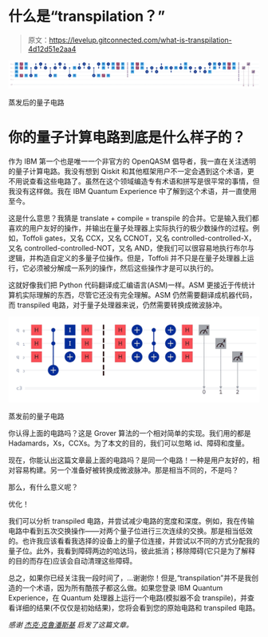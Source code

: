 # 什么是“transpilation？”

> 原文：<https://levelup.gitconnected.com/what-is-transpilation-4d12d51e2aa4>

![](img/e4605c2c01600907e4e65e1dd44dbe1b.png)

蒸发后的量子电路

# 你的量子计算电路到底是什么样子的？

作为 IBM 第一个也是唯一一个非官方的 OpenQASM 倡导者，我一直在关注透明的量子计算电路。我没有想到 Qiskit 和其他框架用户不一定会遇到这个术语，更不用说查看这些电路了。虽然在这个领域编造专有术语和拼写是很平常的事情，但我没有这样做。我在 IBM Quantum Experience 中了解到这个术语，并一直使用至今。

这是什么意思？我猜是 translate + compile = transpile 的合并。它是输入我们都喜欢的用户友好的操作，并输出在量子处理器上实际执行的极少数操作的过程。例如，Toffoli gates，又名 CCX，又名 CCNOT，又名 controlled-controlled-X，又名 controlled-controlled-NOT，又名 AND，使我们可以很容易地执行布尔与逻辑，并构造自定义的多量子位操作。但是，Toffoli 并不只是在量子处理器上运行，它必须被分解成一系列的操作，然后这些操作才是可以执行的。

这就好像我们把 Python 代码翻译成汇编语言(ASM)一样。ASM 更接近于传统计算机实际理解的东西，尽管它还没有完全理解。ASM 仍然需要翻译成机器代码，而 transpiled 电路，对于量子处理器来说，仍然需要转换成微波脉冲。

![](img/89090953e1c32c86b1a81aa92394871e.png)

蒸发前的量子电路

你认得上面的电路吗？这是 Grover 算法的一个相对简单的实现。我们用的都是 Hadamards，Xs，CCXs。为了本文的目的，我们可以忽略 id、障碍和度量。

现在，你能认出这篇文章最上面的电路吗？是同一个电路！一种是用户友好的，相对容易构建。另一个准备好被转换成微波脉冲。那是相当不同的，不是吗？

那么，有什么意义呢？

优化！

我们可以分析 transpiled 电路，并尝试减少电路的宽度和深度。例如，我在传输电路中看到五次交换操作——对两个量子位进行三次连续的交换。那是相当低效的。也许我应该看看我选择的设备上的量子位连接，并尝试以不同的方式分配我的量子位。此外，我看到障碍两边的哈达玛，彼此抵消；移除障碍(它只是为了解释的目的而存在)应该会自动清理这些障碍。

总之，如果你已经关注我一段时间了，…谢谢你！但是,“transpilation”并不是我创造的一个术语，因为所有酷孩子都这么做。如果您登录 IBM Quantum Experience，在 Quantum 处理器上运行一个电路(模拟器不会 transpile)，并查看详细的结果(不仅仅是初始结果)，您将会看到您的原始电路和 transpiled 电路。

*感谢* [*杰克·克鲁潘斯基*](https://jackkrupansky.medium.com/list-of-my-papers-on-quantum-computing-af1be336410e) *启发了这篇文章。*